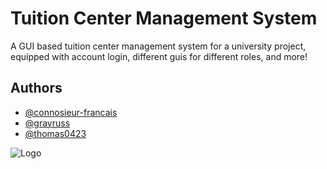 
# Tuition Center Management System

A GUI based tuition center management system for a university project, equipped with account login, different guis for different roles, and more!


## Authors

- [@connosieur-francais](https://github.com/connosieur-francais)
- [@grayruss](https://github.com/grayruss)
- [@thomas0423](https://github.com/thomas0423)


![Logo](https://gamakaai.com/wp-content/uploads/2019/06/java-banner-1-1024x332.png)

